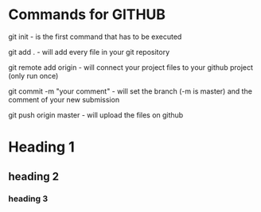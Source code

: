 # Commands for GITHUB

git init - is the first command that has to be executed

git add . - will add every file in your git repository


git remote add origin <the link to your repository>  - will connect your project files to your github project (only run once)


git commit -m "your comment" - will set the branch (-m is master) and the comment of your new submission

git push origin master - will upload the files on github


# Heading 1
## heading 2
### heading 3